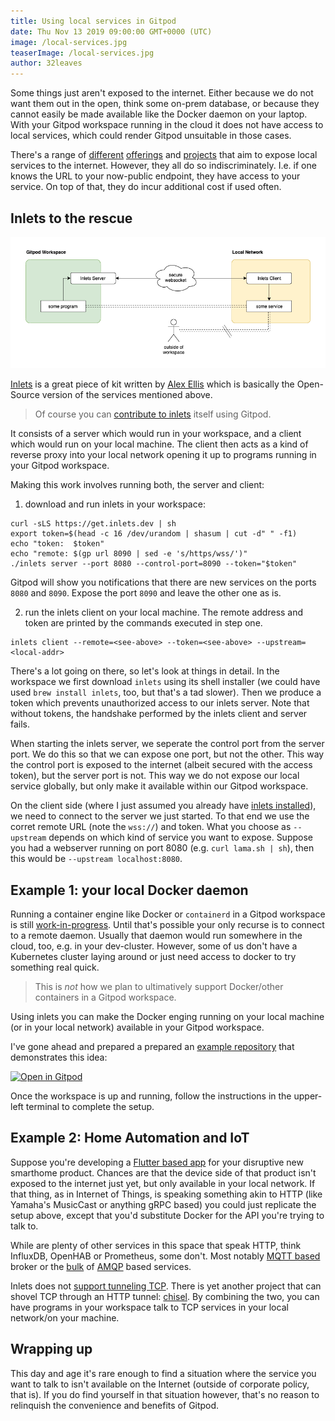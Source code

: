 ```yaml
---
title: Using local services in Gitpod
date: Thu Nov 13 2019 09:00:00 GMT+0000 (UTC)
image: /local-services.jpg
teaserImage: /local-services.jpg
author: 32leaves
---
```


Some things just aren't exposed to the internet. Either because we do not want them out in the open, think some on-prem database, or because they cannot easily be made available like the Docker daemon on your laptop.
With your Gitpod workspace running in the cloud it does not have access to local services, which could render Gitpod unsuitable in those cases.

There's a range of [different](https://developers.cloudflare.com/argo-tunnel/) [offerings](https://ngrok.com/) and [projects](http://serveo.net/) that aim to expose local services to the internet. However, they all do so indiscriminately. I.e. if one knows the URL to your now-public endpoint, they have access to your service.
On top of that, they do incur additional cost if used often.

## Inlets to the rescue

![Inlets to the Rescue](local-services-in-gitpod/concept.png)

[Inlets](https://github.com/inlets/inlets) is a great piece of kit written by [Alex Ellis](https://twitter.com/alexellisuk) which is basically the Open-Source version of the services mentioned above.

> Of course you can [contribute to inlets](https://github.com/inlets/inlets#development) itself using Gitpod.

It consists of a server which would run in your workspace, and a client which would run on your local machine. The client then acts as a kind of reverse proxy into your local network opening it up to programs running in your Gitpod workspace.

Making this work involves running both, the server and client:

1. download and run inlets in your workspace:

```
curl -sLS https://get.inlets.dev | sh
export token=$(head -c 16 /dev/urandom | shasum | cut -d" " -f1)
echo "token:  $token"
echo "remote: $(gp url 8090 | sed -e 's/https/wss/')"
./inlets server --port 8080 --control-port=8090 --token="$token"
```

Gitpod will show you notifications that there are new services on the ports `8080` and `8090`. Expose the port `8090` and leave the other one as is.

2. run the inlets client on your local machine. The remote address and token are printed by the commands executed in step one.

```
inlets client --remote=<see-above> --token=<see-above> --upstream=<local-addr>
```

There's a lot going on there, so let's look at things in detail.
In the workspace we first download `inlets` using its shell installer (we could have used `brew install inlets`, too, but that's a tad slower). Then we produce a token which prevents unauthorized access to our inlets server. Note that without tokens, the handshake performed by the inlets client and server fails.

When starting the inlets server, we seperate the control port from the server port. We do this so that we can expose one port, but not the other. This way the control port is exposed to the internet (albeit secured with the access token), but the server port is not. This way we do not expose our local service globally, but only make it available within our Gitpod workspace.

On the client side (where I just assumed you already have [inlets installed](https://github.com/inlets/inlets#install-the-cli)), we need to connect to the server we just started. To that end we use the corret remote URL (note the `wss://`) and token.
What you choose as `--upstream` depends on which kind of service you want to expose. Suppose you had a webserver running on port 8080 (e.g. `curl lama.sh | sh`), then this would be `--upstream localhost:8080`.

## Example 1: your local Docker daemon

Running a container engine like Docker or `containerd` in a Gitpod workspace is still [work-in-progress](https://github.com/gitpod-io/gitpod/issues/755). Until that's possible your only recurse is to connect to a remote daemon.
Usually that daemon would run somewhere in the cloud, too, e.g. in your dev-cluster. However, some of us don't have a Kubernetes cluster laying around or just need access to docker to try something real quick.

> This is _not_ how we plan to ultimatively support Docker/other containers in a Gitpod workspace.

Using inlets you can make the Docker enging running on your local machine (or in your local network) available in your Gitpod workspace.

I've gone ahead and prepared a prepared an [example repository](https://github.com/32leaves/gitpod-goes-local/tree/docker) that demonstrates this idea:

[![Open in Gitpod](https://gitpod.io/button/open-in-gitpod.svg)](https://gitpod.io/#https://github.com/32leaves/gitpod-goes-local/tree/docker)

Once the workspace is up and running, follow the instructions in the upper-left terminal to complete the setup.

## Example 2: Home Automation and IoT

Suppose you're developing a [Flutter based app](https://medium.com/@jacksonz666/gitpod-flutter-productivity-on-the-go-for-mobile-app-developers-cc2495049d52) for your disruptive new smarthome product.
Chances are that the device side of that product isn't exposed to the internet just yet, but only available in your local network.
If that thing, as in Internet of Things, is speaking something akin to HTTP (like Yamaha's MusicCast or anything gRPC based) you could just replicate the setup above, except that you'd substitute Docker for the API you're trying to talk to.

While are plenty of other services in this space that speak HTTP, think InfluxDB, OpenHAB or Prometheus, some don't.
Most notably [MQTT based](https://en.wikipedia.org/wiki/MQTT) broker or the [bulk](https://www.eclipse.org/hono/) of [AMQP](https://en.wikipedia.org/wiki/Advanced_Message_Queuing_Protocol) based services.

Inlets does not [support tunneling TCP](https://github.com/inlets/inlets-pro-pkg). There is yet another project that can shovel TCP through an HTTP tunnel: [chisel](https://github.com/jpillora/chisel).
By combining the two, you can have programs in your workspace talk to TCP services in your local network/on your machine.

## Wrapping up

This day and age it's rare enough to find a situation where the service you want to talk to isn't available on the Internet (outside of corporate policy, that is).
If you do find yourself in that situation however, that's no reason to relinquish the convenience and benefits of Gitpod.
